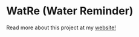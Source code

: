 # WatRe (Water Reminder)

Read more about this project at my 
<a href="https://zaidarshad.github.io/watre">website!</a>
